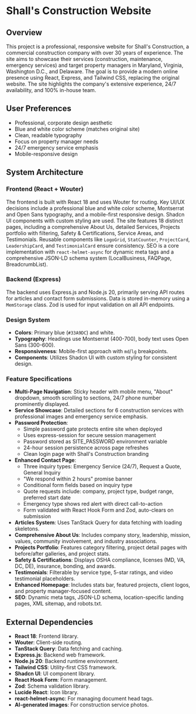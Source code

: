 # Shall's Construction Website

## Overview
This project is a professional, responsive website for Shall's Construction, a commercial construction company with over 30 years of experience. The site aims to showcase their services (construction, maintenance, emergency services) and target property managers in Maryland, Virginia, Washington D.C., and Delaware. The goal is to provide a modern online presence using React, Express, and Tailwind CSS, replacing the original website. The site highlights the company's extensive experience, 24/7 availability, and 100% in-house team.

## User Preferences
- Professional, corporate design aesthetic
- Blue and white color scheme (matches original site)
- Clean, readable typography
- Focus on property manager needs
- 24/7 emergency service emphasis
- Mobile-responsive design

## System Architecture

### Frontend (React + Wouter)
The frontend is built with React 18 and uses Wouter for routing. Key UI/UX decisions include a professional blue and white color scheme, Montserrat and Open Sans typography, and a mobile-first responsive design. Shadcn UI components with custom styling are used. The site features 18 distinct pages, including a comprehensive About Us, detailed Services, Projects portfolio with filtering, Safety & Certifications, Service Areas, and Testimonials. Reusable components like `LogoGrid`, `StatCounter`, `ProjectCard`, `LeadershipCard`, and `TestimonialCard` ensure consistency. SEO is a core implementation with `react-helmet-async` for dynamic meta tags and a comprehensive JSON-LD schema system (LocalBusiness, FAQPage, BreadcrumbList).

### Backend (Express)
The backend uses Express.js and Node.js 20, primarily serving API routes for articles and contact form submissions. Data is stored in-memory using a `MemStorage` class. Zod is used for input validation on all API endpoints.

### Design System
- **Colors**: Primary blue (`#33A9DC`) and white.
- **Typography**: Headings use Montserrat (400-700), body text uses Open Sans (300-600).
- **Responsiveness**: Mobile-first approach with `md`/`lg` breakpoints.
- **Components**: Utilizes Shadcn UI with custom styling for consistent design.

### Feature Specifications
- **Multi-Page Navigation**: Sticky header with mobile menu, "About" dropdown, smooth scrolling to sections, 24/7 phone number prominently displayed.
- **Service Showcase**: Detailed sections for 6 construction services with professional images and emergency service emphasis.
- **Password Protection**:
  - Simple password gate protects entire site when deployed
  - Uses express-session for secure session management
  - Password stored as SITE_PASSWORD environment variable
  - 24-hour session persistence across page refreshes
  - Clean login page with Shall's Construction branding
- **Enhanced Contact Page**: 
  - Three inquiry types: Emergency Service (24/7), Request a Quote, General Inquiry
  - "We respond within 2 hours" promise banner
  - Conditional form fields based on inquiry type
  - Quote requests include: company, project type, budget range, preferred start date
  - Emergency type shows red alert with direct call-to-action
  - Form validated with React Hook Form and Zod, auto-clears on submission
- **Articles System**: Uses TanStack Query for data fetching with loading skeletons.
- **Comprehensive About Us**: Includes company story, leadership, mission, values, community involvement, and industry associations.
- **Projects Portfolio**: Features category filtering, project detail pages with before/after galleries, and project stats.
- **Safety & Certifications**: Displays OSHA compliance, licenses (MD, VA, DC, DE), insurance, bonding, and awards.
- **Testimonials**: Filterable by service type, 5-star ratings, and video testimonial placeholders.
- **Enhanced Homepage**: Includes stats bar, featured projects, client logos, and property manager-focused content.
- **SEO**: Dynamic meta tags, JSON-LD schema, location-specific landing pages, XML sitemap, and robots.txt.

## External Dependencies
- **React 18**: Frontend library.
- **Wouter**: Client-side routing.
- **TanStack Query**: Data fetching and caching.
- **Express.js**: Backend web framework.
- **Node.js 20**: Backend runtime environment.
- **Tailwind CSS**: Utility-first CSS framework.
- **Shadcn UI**: UI component library.
- **React Hook Form**: Form management.
- **Zod**: Schema validation library.
- **Lucide React**: Icon library.
- **react-helmet-async**: For managing document head tags.
- **AI-generated images**: For construction service photos.